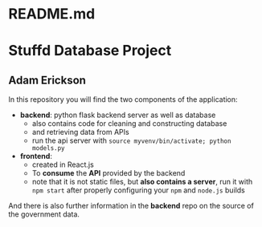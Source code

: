 # README.md

# Stuffd Database Project

## Adam Erickson

In this repository you will find the two components of the application:

- **backend**: python flask backend server as well as database
  - also contains code for cleaning and constructing database
  - and retrieving data from APIs
  - run the api server with `source myvenv/bin/activate; python models.py`
- **frontend**:
  - created in React.js
  - To **consume** the **API** provided by the backend
  - note that it is not static files, but **also contains a server**, run it with `npm start` after properly configuring your `npm` and `node.js` builds

And there is also further information in the **backend** repo on the source of the government data.